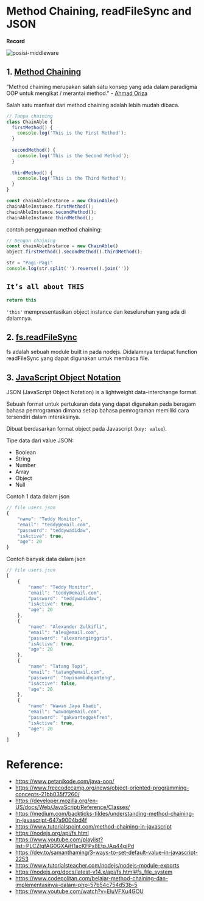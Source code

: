 # Method Chaining, readFileSync and JSON

**Record**

![posisi-middleware](https://raw.githubusercontent.com/teddyKoerniadi/my-note/master/images/posisi-middleware.png)

## 1. [Method Chaining](https://medium.com/backticks-tildes/understanding-method-chaining-in-javascript-647a9004bd4f)
"Method chaining merupakan salah satu konsep yang ada dalam paradigma OOP untuk mengikat / merantai method." - [Ahmad Oriza](https://www.codepolitan.com/belajar-method-chaining-dan-implementasinya-dalam-php-57b54c754d53b-5)

Salah satu manfaat dari method chaining adalah lebih mudah dibaca.

```js
// Tanpa chaining
class ChainAble {
  firstMethod() {
    console.log('This is the First Method');
  }
  
  secondMethod() {
    console.log('This is the Second Method');
  }
  
  thirdMethod() {
    console.log('This is the Third Method');
  }
}

const chainAbleInstance = new ChainAble()
chainAbleInstance.firstMethod();
chainAbleInstance.secondMethod();
chainAbleInstance.thirdMethod();

```

contoh penggunaan method chaining: 

```js
// Dengan chaining
const chainAbleInstance = new ChainAble()
object.firstMethod().secondMethod().thirdMethod();
```

```js
str = "Pagi-Pagi"
console.log(str.split('').reverse().join(''))
```


## `It’s all about THIS`

```js
return this
```

`'this'` mempresentasikan object instance dan keseluruhan yang ada di dalamnya.  

## 2. [fs.readFileSync](https://nodejs.org/docs/latest-v14.x/api/fs.html#fs_fs_readfilesync_path_options)
fs adalah sebuah module built in pada nodejs. Didalamnya terdapat function readFileSync yang dapat digunakan untuk membaca file.

## 3. [JavaScript Object Notation](https://www.json.org/json-en.html)
JSON (JavaScript Object Notation) is a lightweight data-interchange format. 

Sebuah format untuk pertukaran data yang dapat digunakan pada beragam bahasa pemrograman dimana setiap bahasa pemrograman memiliki cara tersendiri dalam interaksinya. 

Dibuat berdasarkan format object pada Javascript (`key: value`).

Tipe data dari value JSON:
- Boolean
- String
- Number
- Array
- Object
- Null

Contoh 1 data dalam json
```js
// file users.json
{
    "name": "Teddy Monitor",
    "email": "teddy@email.com",
    "password": "teddywadidaw",
    "isActive": true,
    "age": 20
}
```

Contoh banyak data dalam json
```js
// file users.json
[
    {
        "name": "Teddy Monitor",
        "email": "teddy@email.com",
        "password": "teddywadidaw",
        "isActive": true,
        "age": 20
    },
    {
        "name": "Alexander Zulkifli",
        "email": "alex@email.com",
        "password": "alexoranginggris",
        "isActive": true,
        "age": 20
    },
    {
        "name": "Tatang Topi",
        "email": "tatang@email.com",
        "password": "topinambahganteng",
        "isActive": false,
        "age": 20
    },
    {
        "name": "Wawan Jaya Abadi",
        "email": "wawan@email.com",
        "password": "gakwarteggakfren",
        "isActive": true,
        "age": 20
    }
]
```

# Reference:
- https://www.petanikode.com/java-oop/
- https://www.freecodecamp.org/news/object-oriented-programming-concepts-21bb035f7260/
- https://developer.mozilla.org/en-US/docs/Web/JavaScript/Reference/Classes/
- https://medium.com/backticks-tildes/understanding-method-chaining-in-javascript-647a9004bd4f
- https://www.tutorialspoint.com/method-chaining-in-javascript
- https://nodejs.org/api/fs.html
- https://www.youtube.com/playlist?list=PLCZlgfAG0GXAiH1acKFPx8EtpJAq44gjPd
- https://dev.to/samanthaming/3-ways-to-set-default-value-in-javascript-2253
- https://www.tutorialsteacher.com/nodejs/nodejs-module-exports
- https://nodejs.org/docs/latest-v14.x/api/fs.html#fs_file_system
- https://www.codepolitan.com/belajar-method-chaining-dan-implementasinya-dalam-php-57b54c754d53b-5
- https://www.youtube.com/watch?v=EluVFXu4GOU